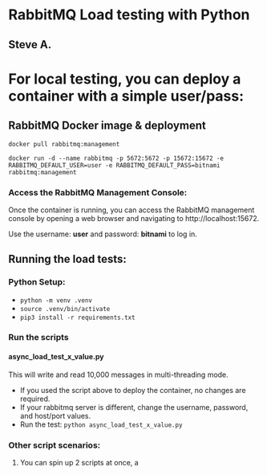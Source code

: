 # RabbitMQ Load testing with Python
## Steve A.

# For local testing, you can deploy a container with a simple user/pass:

## RabbitMQ Docker image & deployment

`docker pull rabbitmq:management`

```
docker run -d --name rabbitmq -p 5672:5672 -p 15672:15672 -e RABBITMQ_DEFAULT_USER=user -e RABBITMQ_DEFAULT_PASS=bitnami rabbitmq:management
```

### Access the RabbitMQ Management Console:
Once the container is running, you can access the RabbitMQ management console by opening a web browser and navigating to http://localhost:15672.

Use the username: **user** and password: **bitnami** to log in.

## Running the load tests:

### Python Setup:

- `python -m venv .venv`
- `source .venv/bin/activate`
- `pip3 install -r requirements.txt`
  
### Run the scripts

#### async_load_test_x_value.py

  This will write and read 10,000 messages in multi-threading mode.

- If you used the script above to deploy the container, no changes are required.
- If your rabbitmq server is different, change the username, password, and host/port values.
- Run the test: `python async_load_test_x_value.py`


### Other script scenarios:

1. You can spin up 2 scripts at once, a 